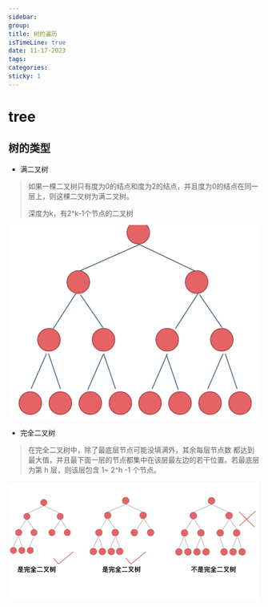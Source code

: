 ```yaml
---
sidebar:
group:
title: 树的遍历
isTimeLine: true
date: 11-17-2023
tags:
categories:
sticky: 1
---
```

# tree

## 树的类型


* 满⼆叉树

> 如果⼀棵⼆叉树只有度为0的结点和度为2的结点，并且度为0的结点在同⼀层上，则这棵⼆叉树为满⼆叉树。
>
> 深度为k，有2^k-1个节点的⼆叉树

![1](./assets/满二叉树.png)


* 完全⼆叉树

> 在完全⼆叉树中，除了最底层节点可能没填满外，其余每层节点数
都达到最⼤值，并且最下⾯⼀层的节点都集中在该层最左边的若⼲位置。若最底层为第 h
层，则该层包含 1~ 2^h -1 个节点。

![1](./assets/完全二叉树.png)




